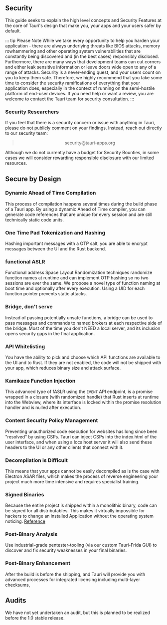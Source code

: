 ## Security 
This guide seeks to explain the high level concepts and Security Features at the core of Tauri's design that make you, your apps and your users safer by default.

::: tip Please Note
While we take every opportunity to help you harden your application - there are always underlying threats like BIOS attacks, memory rowhammering and other operating system vulnerabilities that are constantly being discovered and (in the best cases) responsibly disclosed.
Furthermore, there are many ways that development teams can cut corners and either leak sensitive information or leave doors wide open to any of a range of attacks. Security is a never-ending quest, and your users count on you to keep them safe.
Therefore, we highly recommend that you take some time to consider the security ramifications of everything that your application does, especially in the context of running on the semi-hostile platform of end-user devices.
If you need help or want a review, you are welcome to contact the Tauri team for security consultation.
:::

### Security Researchers
If you feel that there is a security concern or issue with anything in Tauri, please do not publicly comment on your findings. Instead, reach out directly to our security team:

> <center>security@tauri-apps.org</center>

Although we do not currently have a budget for Security Bounties, in some cases we will consider rewarding responsible disclosure with our limited resources.

## Secure by Design 

### Dynamic Ahead of Time Compilation
This process of compilation happens several times during the build phase of a Tauri app. By using a dynamic Ahead of Time compiler, you can generate code references that are unique for every session and are still technically static code units.

### One Time Pad Tokenization and Hashing
Hashing important messages with a OTP salt, you are able to encrypt messages between the UI and the Rust backend.

### functional ASLR
Functional address Space Layout Randomization techniques randomize function names at runtime and can implement OTP hashing so no two sessions are ever the same. We propose a novel type of function naming at boot time and optionally after every execution. Using a UID for each function pointer prevents static attacks.

### Bridge, don't serve
Instead of passing potentially unsafe functions, a bridge can be used to pass messages and commands to named brokers at each respective side of the bridge. Most of the time you don't NEED a local server, and its inclusion opens security gaps in the final application.

### API Whitelisting
You have the ability to pick and choose which API functions are available to the UI and to Rust. If they are not enabled, the code will not be shipped with your app, which reduces binary size and attack surface.

### Kamikaze Function Injection
This advanced type of fASLR using the `EVENT` API endpoint, is a promise wrapped in a closure (with randomized handle) that Rust inserts at runtime into the Webview, where its interface is locked within the promise resolution handler and is nulled after execution.

### Content Security Policy Management
Preventing unauthorized code execution for websites has long since been "resolved" by using CSPs. Tauri can inject CSPs into the index.html of the user interface, and when using a localhost server it will also send these headers to the UI or any other clients that connect with it.

### Decompilation is Difficult
This means that your apps cannot be easily decompiled as is the case with Electron ASAR  files, which makes the process of reverse engineering your project much more time intensive and requires specialist training.

### Signed Binaries
Because the entire project is shipped within a monolithic binary, code can be signed for all distributables. This makes it virtually impossible for hackers to change an installed Application without the operating system noticing. [Reference](https://github.com/electron/asar/issues/123)

### Post-Binary Analysis
Use industrial-grade pentester-tooling (via our custom Tauri-Frida GUI) to discover and fix security weaknesses in your final binaries. 

### Post-Binary Enhancement
After the build is before the shipping, and Tauri will provide you with advanced processes for integrated licensing including multi-layer checksums,

## Audits
We have not yet undertaken an audit, but this is planned to be realized before the 1.0 stable release.
